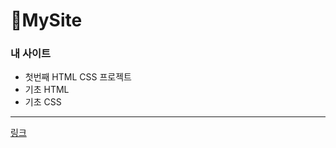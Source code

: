 # 💟MySite
### 내 사이트
+ 첫번째 HTML CSS 프로젝트
+ 기초 HTML
+ 기초 CSS

<hr/>

[링크](https://hyojeongpark.github.io/MySite/)
